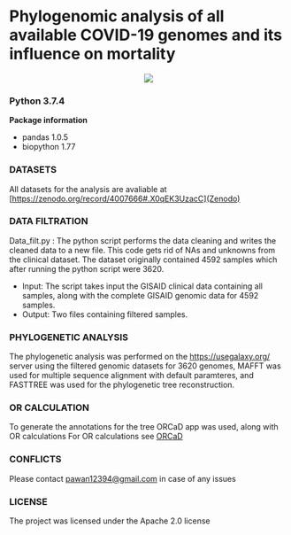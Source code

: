 # Phylogenomic analysis of all available COVID-19 genomes and its influence on mortality

<div align='center'>
  <img src='https://github.com/MountainMan12/GISAID_phylo/blob/master/Images/Tree.png'>
</div>

### Python 3.7.4

<b>Package information</b>
- pandas 1.0.5
- biopython 1.77

### DATASETS

All datasets for the analysis are avaliable at [https://zenodo.org/record/4007666#.X0qEK3UzacC](Zenodo)

### DATA FILTRATION

Data_filt.py : The python script performs the data cleaning and writes the cleaned data to a new file. This code gets rid of NAs and unknowns from the clinical dataset. The dataset originally contained 4592 samples which after running the python script were 3620. 
  - Input: The script takes input the GISAID clinical data containing all samples, along with the complete GISAID genomic data for 4592 samples.
  - Output: Two files containing filtered samples.
  

### PHYLOGENETIC ANALYSIS

The phylogenetic analysis was performed on the https://usegalaxy.org/ server using the filtered genomic datasets for 3620 genomes,
MAFFT was used for multiple sequence alignment with default paramteres, and FASTTREE was used for the phylogenetic tree reconstruction.

### OR CALCULATION

To generate the annotations for the tree ORCaD app was used, along with OR calculations
For OR calculations see [ORCaD](https://github.com/MountainMan12/GISAID_phylo/tree/master/ORCaD)


### CONFLICTS

Please contact pawan12394@gmail.com in case of any issues


### LICENSE 

The project was licensed under the Apache 2.0 license
